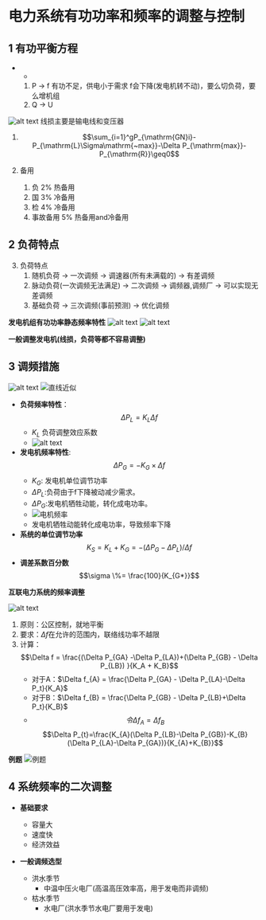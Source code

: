 # 电力系统有功功率和频率的调整与控制

## 1 有功平衡方程
- *
  1. P -> f 有功不足，供电小于需求 f会下降(发电机转不动)，要么切负荷，要么增机组
  2. Q -> U

![alt text](image.png)
线损主要是输电线和变压器

1. $$\sum_{i=1}^gP_{\mathrm{GN}i}-P_{\mathrm{L}\Sigma\mathrm{~max}}-\Delta P_{\mathrm{max}}-P_{\mathrm{R}}\geq0$$

2. 备用
   1. 负 2% 热备用
   2. 国 3% 冷备用
   3. 检 4% 冷备用
   4. 事故备用 5% 热备用and冷备用

## 2 负荷特点

3. 负荷特点
   1. 随机负荷 -> 一次调频 -> 调速器(所有未满载的) -> 有差调频
   2. 脉动负荷(一次调频无法满足) -> 二次调频 -> 调频器,调频厂 -> 可以实现无差调频
   3. 基础负荷 -> 三次调频(事前预测) -> 优化调频

**发电机组有功功率静态频率特性**
![alt text](image-2.png)
![alt text](image-1.png)

**一般调整发电机(线损，负荷等都不容易调整)**

## 3 调频措施

![alt text](image-3.png)
![直线近似](image-4.png)



- **负荷频率特性**：
  $$\Delta P_L = K_L \Delta f$$
  - $K_L$ 负荷调整效应系数
  - ![alt text](image-6.png)
- **发电机频率特性**:
  $$\Delta P_G = -K_G \times \Delta f$$
  - $K_G$: 发电机单位调节功率
  - $\Delta P_L$:负荷由于f下降被动减少需求。
  - $\Delta P_G$:发电机牺牲动能，转化成电功率。
  - ![电机频率](image-7.png)
  - 发电机牺牲动能转化成电功率，导致频率下降
- **系统的单位调节功率**
  $$K_S = K_L + K_G = -(\Delta P_G - \Delta P_L )/\Delta f$$
- **调差系数百分数**
  $$\sigma \%=  \frac{100}{K_{G*}}$$



**互联电力系统的频率调整**

![alt text](image-8.png)

1. 原则：公区控制，就地平衡
2. 要求：$\Delta f$在允许的范围内，联络线功率不越限
3. 计算：
   $$\Delta f = \frac{(\Delta P_{GA} -\Delta P_{LA})+(\Delta P_{GB} - \Delta P_{LB}) }{K_A + K_B}$$
   - 对于A：$\Delta f_{A} = \frac{\Delta P_{GA} - \Delta P_{LA}-\Delta P_t}{K_A}$
   - 对于B：$\Delta f_{B} = \frac{\Delta P_{GB} - \Delta P_{LB}+\Delta P_t}{K_B}$
   - $$令\Delta f_{A}=\Delta f_{B}$$
      $$\Delta P_{t}=\frac{K_{A}(\Delta P_{LB}-\Delta P_{GB})-K_{B}(\Delta P_{LA}-\Delta P_{GA})}{K_{A}+K_{B}}$$

**例题**
![例题](image-9.png)

## 4 系统频率的二次调整

- **基础要求**
  - 容量大
  - 速度快
  - 经济效益


- **一般调频选型**
  - 洪水季节
    - 中温中压火电厂(高温高压效率高，用于发电而非调频)
  - 枯水季节
    - 水电厂(洪水季节水电厂要用于发电)